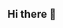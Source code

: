 ## Hi there 👋

<!--
**Haruto07/Haruto07** is a ✨ _special_ ✨ repository because its `README.md` (this file) appears on your GitHub profile.

Here are some ideas to get you started:

- 🔭 I’m currently working on making minecraft mods with my friends.
- 🌱 I’m currently learning how to work on websites.
- 👯 I’m looking to collaborate on projects.
- 😄 Pronouns: He/Her
- ⚡ Fun fact: I like playing video games in my free time
-->
